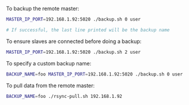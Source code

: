 To backup the remote master:
```sh
MASTER_IP_PORT=192.168.1.92:5020 ./backup.sh 0 user

# If successful, the last line printed will be the backup name
```

To ensure slaves are connected before doing a backup:
```sh
MASTER_IP_PORT=192.168.1.92:5020 ./backup.sh 2 user
```

To specify a custom backup name:
```sh
BACKUP_NAME=foo MASTER_IP_PORT=192.168.1.92:5020 ./backup.sh 0 user
```

To pull data from the remote master:
```sh
BACKUP_NAME=foo ./rsync-pull.sh 192.168.1.92
```
